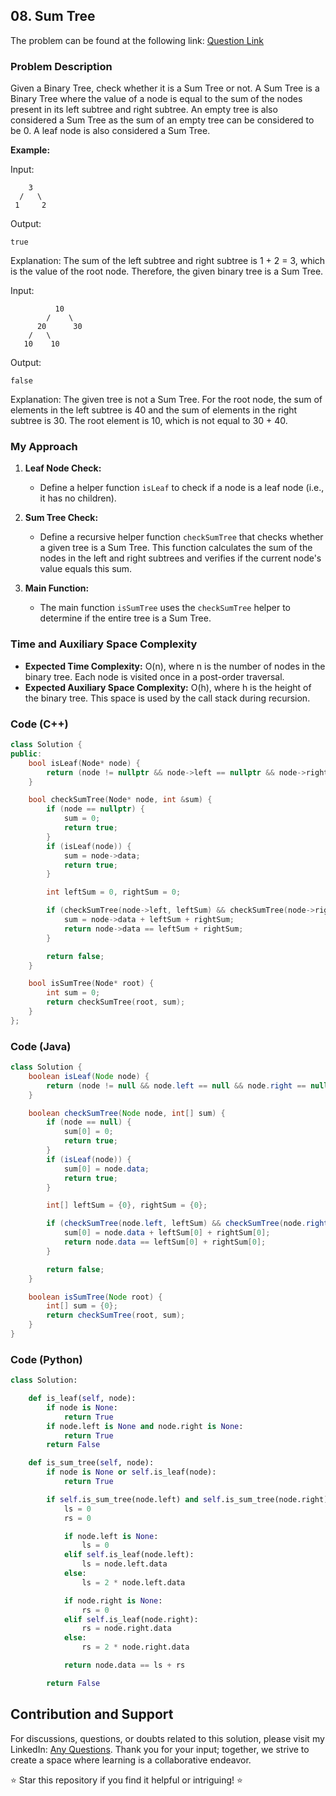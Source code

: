 ## 08. Sum Tree

The problem can be found at the following link: [Question Link](https://www.geeksforgeeks.org/problems/sum-tree/1)

### Problem Description

Given a Binary Tree, check whether it is a Sum Tree or not. A Sum Tree is a Binary Tree where the value of a node is equal to the sum of the nodes present in its left subtree and right subtree. An empty tree is also considered a Sum Tree as the sum of an empty tree can be considered to be 0. A leaf node is also considered a Sum Tree.

**Example:**

Input:
```
    3
  /   \    
 1     2
```
Output:
```
true
```
Explanation:
The sum of the left subtree and right subtree is 1 + 2 = 3, which is the value of the root node. Therefore, the given binary tree is a Sum Tree.

Input:
```
          10
        /    \
      20      30
    /   \ 
   10    10
```
Output:
```
false
```
Explanation:
The given tree is not a Sum Tree. For the root node, the sum of elements in the left subtree is 40 and the sum of elements in the right subtree is 30. The root element is 10, which is not equal to 30 + 40.

### My Approach

1. **Leaf Node Check:**
   - Define a helper function `isLeaf` to check if a node is a leaf node (i.e., it has no children).

2. **Sum Tree Check:**
   - Define a recursive helper function `checkSumTree` that checks whether a given tree is a Sum Tree. This function calculates the sum of the nodes in the left and right subtrees and verifies if the current node's value equals this sum.

3. **Main Function:**
   - The main function `isSumTree` uses the `checkSumTree` helper to determine if the entire tree is a Sum Tree.

### Time and Auxiliary Space Complexity

- **Expected Time Complexity:** O(n), where n is the number of nodes in the binary tree. Each node is visited once in a post-order traversal.
- **Expected Auxiliary Space Complexity:** O(h), where h is the height of the binary tree. This space is used by the call stack during recursion.

### Code (C++)

```cpp
class Solution {
public:
    bool isLeaf(Node* node) {
        return (node != nullptr && node->left == nullptr && node->right == nullptr);
    }

    bool checkSumTree(Node* node, int &sum) {
        if (node == nullptr) {
            sum = 0;
            return true;
        }
        if (isLeaf(node)) {
            sum = node->data;
            return true;
        }

        int leftSum = 0, rightSum = 0;

        if (checkSumTree(node->left, leftSum) && checkSumTree(node->right, rightSum)) {
            sum = node->data + leftSum + rightSum;
            return node->data == leftSum + rightSum;
        }

        return false;
    }

    bool isSumTree(Node* root) {
        int sum = 0;
        return checkSumTree(root, sum);
    }
};
```

### Code (Java)

```java
class Solution {
    boolean isLeaf(Node node) {
        return (node != null && node.left == null && node.right == null);
    }

    boolean checkSumTree(Node node, int[] sum) {
        if (node == null) {
            sum[0] = 0;
            return true;
        }
        if (isLeaf(node)) {
            sum[0] = node.data;
            return true;
        }

        int[] leftSum = {0}, rightSum = {0};

        if (checkSumTree(node.left, leftSum) && checkSumTree(node.right, rightSum)) {
            sum[0] = node.data + leftSum[0] + rightSum[0];
            return node.data == leftSum[0] + rightSum[0];
        }

        return false;
    }

    boolean isSumTree(Node root) {
        int[] sum = {0};
        return checkSumTree(root, sum);
    }
}
```

### Code (Python)

```python
class Solution:

    def is_leaf(self, node):
        if node is None:
            return True
        if node.left is None and node.right is None:
            return True
        return False

    def is_sum_tree(self, node):
        if node is None or self.is_leaf(node):
            return True

        if self.is_sum_tree(node.left) and self.is_sum_tree(node.right):
            ls = 0
            rs = 0

            if node.left is None:
                ls = 0
            elif self.is_leaf(node.left):
                ls = node.left.data
            else:
                ls = 2 * node.left.data

            if node.right is None:
                rs = 0
            elif self.is_leaf(node.right):
                rs = node.right.data
            else:
                rs = 2 * node.right.data

            return node.data == ls + rs

        return False
```


## Contribution and Support

For discussions, questions, or doubts related to this solution, please visit my LinkedIn: [Any Questions](https://www.linkedin.com/in/het-patel-8b110525a/). Thank you for your input; together, we strive to create a space where learning is a collaborative endeavor.

⭐ Star this repository if you find it helpful or intriguing! ⭐
